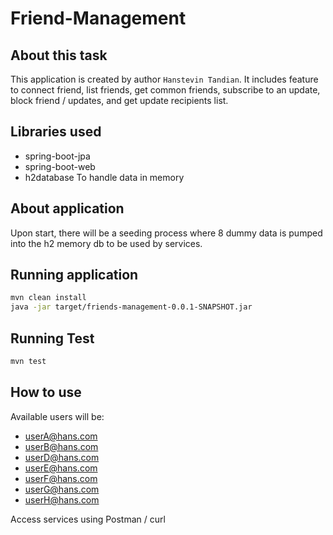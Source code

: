 # Friend-Management

## About this task
This application is created by author `Hanstevin Tandian`. It includes feature to connect friend, list friends, get common friends, subscribe to an update, block friend / updates, and get update recipients list.

## Libraries used
 - spring-boot-jpa
 - spring-boot-web
 - h2database
 To handle data in memory

## About application
Upon start, there will be a seeding process where 8 dummy data is pumped into the h2 memory db to be used by services.

## Running application

```sh
mvn clean install
java -jar target/friends-management-0.0.1-SNAPSHOT.jar
```
## Running Test
```sh
mvn test
```

## How to use

Available users will be:
- userA@hans.com
- userB@hans.com
- userD@hans.com
- userE@hans.com
- userF@hans.com
- userG@hans.com
- userH@hans.com

Access services using Postman / curl